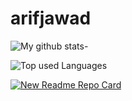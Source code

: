 # arifjawad
![My github stats-](https://github-readme-stats-mu-taupe.vercel.app/api?username=arifjawad&show_icons=true&theme=dark)

![Top used Languages](https://github-readme-stats-mu-taupe.vercel.app/api/top-langs/?username=arifjawad&layout=compactbg_color=151515&text_color=929292)


[![New Readme Repo Card](https://github-readme-stats-mu-taupe.vercel.app/api/pin/?username=arifjawad&repo=github-readme-stats&bg_color=151515&text_color=929292)](https://github.com/arifjawad/github-readme-stats)

